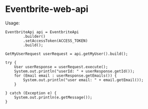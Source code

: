 # Eventbrite-web-api

Usage: 

    EventbriteApi api = EventbriteApi
            .builder()
            .setAccessToken(ACCESS_TOKEN)
            .build();

    GetMyUserRequest userRequest = api.getMyUser().build();

    try {
        User userResponse = userRequest.execute();
        System.out.println("userId: " + userResponse.getId());
        for (Email email : userResponse.getEmails()) {
            System.out.println("user email: " + email.getEmail());
        }

    } catch (Exception e) {
        System.out.println(e.getMessage());
    }
